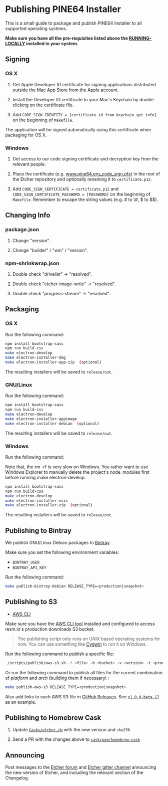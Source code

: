 Publishing PINE64 Installer
===========================

This is a small guide to package and publish PINE64 Installer to all supported
operating systems.

**Make sure you have all the pre-requisites listed above the [RUNNING-LOCALLY](https://github.com/pine64dev/PINE64-Installer/blob/master/docs/RUNNING-LOCALLY.md) installed in your system.**

Signing
-------

### OS X

1. Get Apple Developer ID certificate for signing applications distributed
outside the Mac App Store from the Apple account.

2. Install the Developer ID certificate to your Mac's Keychain by double
clicking on the certificate file.

3. Add `CODE_SIGN_IDENTITY = [certificate id from keychain get info]` on the beginning of `Makefile`.

The application will be signed automatically using this certificate when
packaging for OS X.

### Windows

1. Get access to our code signing certificate and decryption key
from the relevant people.

2. Place the certificate (e.g. www.pine64.org_code_sign.pfx) in the root of the Etcher repository and optionally renaming it to `certificate.p12`.

3. Add `CODE_SIGN_CERTIFICATE = certificate.p12` and `CODE_SIGN_CERTIFICATE_PASSWORD = [PASSWORD]` on the beginning of `Makefile`. Remember to escape the string values (e.g. # to \\#, $ to $$).

Changing Info
-------------

### package.json

1. Change "version".

2. Change "builder" / "win" / "version".

### npm-shrinkwrap.json

1. Double check "drivelist" -> "resolved".

2. Double check "etcher-image-write" -> "resolved".

3. Double check "progress-stream" -> "resolved".

Packaging
---------

### OS X

Run the following command:

```sh
npm install bootstrap-sass
npm run build-css
make electron-develop
make electron-installer-dmg
make electron-installer-app-zip  (optional)
```

The resulting installers will be saved to `release/out`.

### GNU/Linux

Run the following command:

```sh
npm install bootstrap-sass
npm run build-css
make electron-develop
make electron-installer-appimage
make electron-installer-debian  (optional)
```

The resulting installers will be saved to `release/out`.

### Windows

Run the following command:

Note that, the rm -rf is very slow on Windows. You rather want to use Windows Explorer to manually delete the project's node_modules first before running make electron-develop.

```sh
npm install bootstrap-sass
npm run build-css
make electron-develop
make electron-installer-nsis
make electron-installer-zip  (optional)
```

The resulting installers will be saved to `release/out`.

Publishing to Bintray
---------------------

We publish GNU/Linux Debian packages to [Bintray][bintray].

Make sure you set the following environment variables:

- `BINTRAY_USER`
- `BINTRAY_API_KEY`

Run the following command:

```sh
make publish-bintray-debian RELEASE_TYPE=<production|snapshot>
```

Publishing to S3
----------------

- [AWS CLI][aws-cli]

Make sure you have the [AWS CLI tool][aws-cli] installed and configured to
access resin.io's production downloads S3 bucket.

> The publishing script only runs on UNIX based operating systems for now. You
> can use something like [Cygwin][cygwin] to run it on Windows.

Run the following command to publish a specific file:

```sh
./scripts/publish/aws-s3.sh -f <file> -b <bucket> -v <version> -t <production|snapshot>
```

Or run the following command to publish all files for the current combination
of _platform_ and _arch_ (building them if necessary) :

```sh
make publish-aws-s3 RELEASE_TYPE=<production|snapshot>
```

Also add links to each AWS S3 file in [GitHub Releases][github-releases]. See
[`v1.0.0-beta.17`](https://github.com/resin-io/etcher/releases/tag/v1.0.0-beta.17)
as an example.

Publishing to Homebrew Cask
---------------------------

1. Update [`Casks/etcher.rb`][etcher-cask-file] with the new version and
   `sha256`

2. Send a PR with the changes above to
   [`caskroom/homebrew-cask`][homebrew-cask]

Announcing
----------

Post messages to the [Etcher forum][resin-forum-etcher] and
[Etcher gitter channel][gitter-etcher] announcing the new version
of Etcher, and including the relevant section of the Changelog.

[aws-cli]: https://aws.amazon.com/cli
[cygwin]: https://cygwin.com
[bintray]: https://bintray.com
[etcher-cask-file]: https://github.com/caskroom/homebrew-cask/blob/master/Casks/etcher.rb
[homebrew-cask]: https://github.com/caskroom/homebrew-cask
[resin-forum-etcher]: https://talk.resin.io/c/etcher/annoucements
[gitter-etcher]: https://gitter.im/resin-io/etcher
[github-releases]: https://github.com/resin-io/etcher/releases
